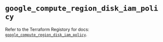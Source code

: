 # `google_compute_region_disk_iam_policy`

Refer to the Terraform Registory for docs: [`google_compute_region_disk_iam_policy`](https://www.terraform.io/docs/providers/google-beta/r/google_compute_region_disk_iam_policy).
